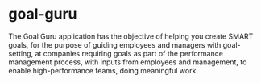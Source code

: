 # goal-guru
The Goal Guru application has the objective of helping you create SMART goals, for the purpose of guiding employees and managers with goal-setting, at companies requiring goals as part of the performance management process, with inputs from employees and management, to enable high-performance teams, doing meaningful work.
